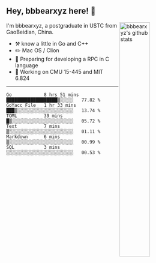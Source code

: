 ## Hey, bbbearxyz here! :wave:

<img align="right" alt="bbbearxyz's github stats" width="40%" src="https://github-readme-stats.vercel.app/api?username=bbbearxyz&show_icons=true">

I'm bbbearxyz, a postgraduate in USTC from GaoBeidian, China.

-   :hammer_and_pick:    know a little in Go and C++
-   :pencil2: Mac OS / Clion
-   :seedling: Preparing for developing a RPC in C language 
-   :thinking: Working on CMU 15-445 and MIT 6.824
---
<!--START_SECTION:waka-->

```text
Go            8 hrs 51 mins   ███████████████████▒░░░░░   77.82 %
GoYacc File   1 hr 33 mins    ███▒░░░░░░░░░░░░░░░░░░░░░   13.74 %
TOML          39 mins         █▒░░░░░░░░░░░░░░░░░░░░░░░   05.72 %
Text          7 mins          ▒░░░░░░░░░░░░░░░░░░░░░░░░   01.11 %
Markdown      6 mins          ▒░░░░░░░░░░░░░░░░░░░░░░░░   00.99 %
SQL           3 mins          ░░░░░░░░░░░░░░░░░░░░░░░░░   00.53 %
```

<!--END_SECTION:waka-->
